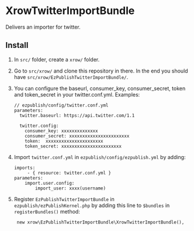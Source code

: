 # XrowTwitterImportBundle

Delivers an importer for twitter.


## Install

1. In `src/` folder, create a `xrow/` folder.

2. Go to `src/xrow/` and clone this repository in there. In the end you should have `src/xrow/EzPublishTwitterImportBundle/`.

3. You can configure the baseurl, consumer_key, consumer_secret, token and token_secret in your twitter.conf.yml.
Examples:

    ```
    // ezpublish/config/twitter.conf.yml
    parameters:
      twitter.baseurl: https://api.twitter.com/1.1
 
      twitter.config:
        consumer_key: xxxxxxxxxxxxxx
        consumer_secret: xxxxxxxxxxxxxxxxxxxxxxx
        token:  xxxxxxxxxxxxxxxxxxxxxx
        token_secret: xxxxxxxxxxxxxxxxxxxxxxx
    ```

4. Import `twitter.conf.yml` in `ezpublish/config/ezpublish.yml` by adding:
    
    ```
    imports:
         - { resource: twitter.conf.yml }
    parameters:
        import.user.config:
            import_user: xxxx(username)
    ```

5. Register `EzPublishTwitterImportBundle` in `ezpublish/ezPublishKernel.php` by adding this line to `$bundles` in `registerBundles()` method:

    ```
     new xrow\EzPublishTwitterImportBundle\XrowTwitterImportBundle(),
    ```